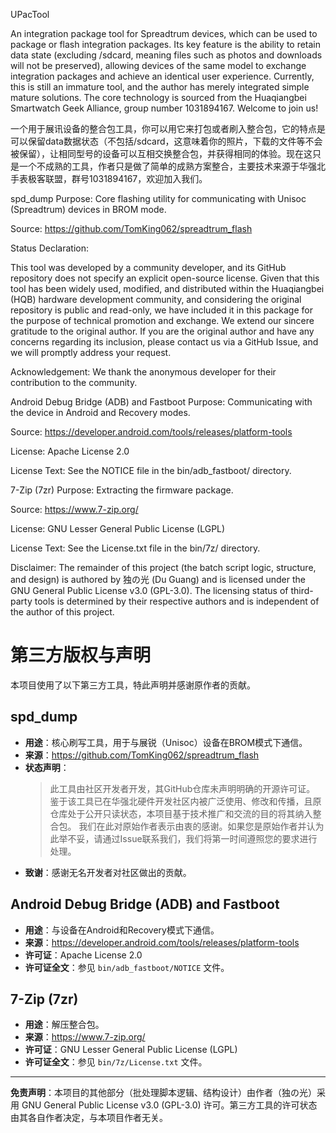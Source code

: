 UPacTool

An integration package tool for Spreadtrum devices, which can be used to package or flash integration packages. Its key feature is the ability to retain data state (excluding /sdcard, meaning files such as photos and downloads will not be preserved), allowing devices of the same model to exchange integration packages and achieve an identical user experience. Currently, this is still an immature tool, and the author has merely integrated simple mature solutions. The core technology is sourced from the Huaqiangbei Smartwatch Geek Alliance, group number 1031894167. Welcome to join us!

一个用于展讯设备的整合包工具，你可以用它来打包或者刷入整合包，它的特点是可以保留data数据状态（不包括/sdcard，这意味着你的照片，下载的文件等不会被保留），让相同型号的设备可以互相交换整合包，并获得相同的体验。现在这只是一个不成熟的工具，作者只是做了简单的成熟方案整合，主要技术来源于华强北手表极客联盟，群号1031894167，欢迎加入我们。

spd_dump
Purpose: Core flashing utility for communicating with Unisoc (Spreadtrum) devices in BROM mode.

Source: https://github.com/TomKing062/spreadtrum_flash


Status Declaration:

This tool was developed by a community developer, and its GitHub repository does not specify an explicit open-source license.
Given that this tool has been widely used, modified, and distributed within the Huaqiangbei (HQB) hardware development community, and considering the original repository is public and read-only, we have included it in this package for the purpose of technical promotion and exchange.
We extend our sincere gratitude to the original author. If you are the original author and have any concerns regarding its inclusion, please contact us via a GitHub Issue, and we will promptly address your request.

Acknowledgement: We thank the anonymous developer for their contribution to the community.

Android Debug Bridge (ADB) and Fastboot
Purpose: Communicating with the device in Android and Recovery modes.

Source: https://developer.android.com/tools/releases/platform-tools

License: Apache License 2.0

License Text: See the NOTICE file in the bin/adb_fastboot/ directory.

7-Zip (7zr)
Purpose: Extracting the firmware package.

Source: https://www.7-zip.org/

License: GNU Lesser General Public License (LGPL)

License Text: See the License.txt file in the bin/7z/ directory.

Disclaimer: The remainder of this project (the batch script logic, structure, and design) is authored by 独の光 (Du Guang) and is licensed under the GNU General Public License v3.0 (GPL-3.0). The licensing status of third-party tools is determined by their respective authors and is independent of the author of this project.



# 第三方版权与声明

本项目使用了以下第三方工具，特此声明并感谢原作者的贡献。

## spd_dump
- **用途**：核心刷写工具，用于与展锐（Unisoc）设备在BROM模式下通信。
- **来源**：https://github.com/TomKing062/spreadtrum_flash
- **状态声明**：
  > 此工具由社区开发者开发，其GitHub仓库未声明明确的开源许可证。
  > 鉴于该工具已在华强北硬件开发社区内被广泛使用、修改和传播，且原仓库处于公开只读状态，本项目基于技术推广和交流的目的将其纳入整合包。
  > 我们在此对原始作者表示由衷的感谢。如果您是原始作者并认为此举不妥，请通过Issue联系我们，我们将第一时间遵照您的要求进行处理。
- **致谢**：感谢无名开发者对社区做出的贡献。

## Android Debug Bridge (ADB) and Fastboot
- **用途**：与设备在Android和Recovery模式下通信。
- **来源**：https://developer.android.com/tools/releases/platform-tools
- **许可证**：Apache License 2.0
- **许可证全文**：参见 `bin/adb_fastboot/NOTICE` 文件。

## 7-Zip (7zr)
- **用途**：解压整合包。
- **来源**：https://www.7-zip.org/
- **许可证**：GNU Lesser General Public License (LGPL)
- **许可证全文**：参见 `bin/7z/License.txt` 文件。

---
**免责声明**：本项目的其他部分（批处理脚本逻辑、结构设计）由作者（独の光）采用 GNU General Public License v3.0 (GPL-3.0) 许可。第三方工具的许可状态由其各自作者决定，与本项目作者无关。

